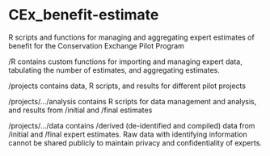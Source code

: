 # CEx_benefit-estimate

R scripts and functions for managing and aggregating expert estimates of benefit for the Conservation Exchange Pilot Program

/R contains custom functions for importing and managing expert data, tabulating the number of estimates, and aggregating estimates.

/projects contains data, R scripts, and results for different pilot projects

/projects/.../analysis contains R scripts for data management and analysis, and results from /initial and /final estimates

/projects/.../data contains /derived (de-identified and compiled) data from /initial and /final expert estimates. Raw data with identifying information cannot be shared publicly to maintain privacy and confidentiality of experts.
